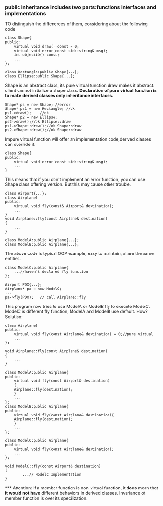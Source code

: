 ### public inheritance includes two parts:functions interfaces and implementations
TO distinguish the diffenerces of them, considering about the following code
```
class Shape{
public:
	virtual void draw() const = 0;
	virtual void error(const std::string& msg);
	int objectID() const;
	...
};

class Rectangle:public Shape{...};
class Ellipse:public Shape{...};
```
Shape is an abstract class, its pure virtual function draw makes it abstract.
client cannot initialize a shape class.
**Declaration of pure virtual function is to make derived classes only inheritance
interfaces.**
```
Shape* ps = new Shape; //error
Shape* ps1 = new Rectangle; //ok
ps1->draw();	//ok
Shape* p2 = new Ellipse;
ps2->draw();//ok Ellipse::draw
ps1->Shape::draw();//ok Shape::draw
ps2->Shape::draw();//ok Shape::draw
```
Impure virtual function will offer an implementation code,derived classes can
override it.
```
class Shape{
public:
	virtual void error(const std::string& msg);
	...
}
```
This means that if you don't implement an error function, you can use Shape class
offering version. But this may cause other trouble.
```
class Airport{...};
class Airplane{
public:
	virtual void fly(const& Airport& destination);
	...
}
void Airplane::fly(const Airplane& destination)
{
	...
}

class ModelA:public Airplane{...};
class ModelB:public Airplane{...};
```
The above code is typical OOP example, easy to maintain, share the
same entities.
```
class ModelC:public Airplane{
	...//haven't declared fly function
};

Airport PDX{...};
Airplane* pa = new ModelC;
...
pa->fly(PDX);	// call Airplane::fly
```
This program now tries to use ModelA or ModelB fly to execute ModelC.
ModelC is different fly function, ModelA and ModelB use default. How?
Solution:
```
class Airplane{
public:
	virtual void fly(const Airplane& destination) = 0;//pure virtual
	...
};

void Airplane::fly(const Airplane& destination)
{
	...
}

class ModelA:public Airplane{
public:
	virtual void fly(const Airport& destination)
	{
	Airplane::fly(destination);
	}
	...
};
class ModelB:public Airplane{
public:
	virtual void fly(const Airplane& destination){
	Airplane::fly(destination);
	}
	...
};

class ModelC:public Airplane{
public:
	virtual void fly(const Airplane& destination);
	...
};

void ModelC::fly(const Airport& destination)
{
		...// ModelC Implementation
}
```
*** Attention: If a member function is non-virtual function, it **does** 
mean that **it would not have** different behaviors in derived classes.
Invariance of member function is over its specilization.
